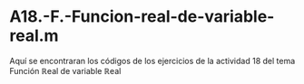 # A18.-F.-Funcion-real-de-variable-real.m
Aquí se encontraran los códigos de los ejercicios de la actividad 18 del tema  Función ℝeal de variable ℝeal    
